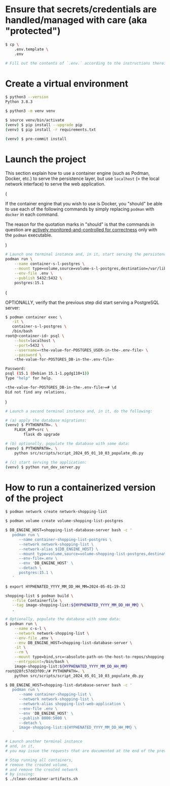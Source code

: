 # Ensure that secrets/credentials are handled/managed with care (aka "protected")

```bash
$ cp \
    .env.template \
    .env

# Fill out the contents of `.env.` according to the instructions therein.
```

# Create a virtual environment

```bash
$ python3 --version
Python 3.8.3

$ python3 -m venv venv

$ source venv/bin/activate
(venv) $ pip install --upgrade pip
(venv) $ pip install -r requirements.txt

(venv) $ pre-commit install
```

# Launch the project

This section explain how to
use a container engine (such as Podman, Docker, etc.) to serve the persistence layer,
but use `localhost` (= the local network interface) to serve the web application.

(

If the container engine that you wish to use is Docker,
you "should" be able to use each of the following commands
by simply replacing `podman` with `docker` in each command.

The reason for the quotation marks in "should" is that
the commands in question are
<ins>actively monitored-and-controlled for correctness</ins>
only with the `podman` executable.

)

```bash
# Launch one terminal instance and, in it, start serving the persistence layer:
podman run \
    --name container-s-l-postgres \
    --mount type=volume,source=volume-s-l-postgres,destination=/var/lib/postgresql/data \
    --env-file .env \
    --publish 5432:5432 \
    postgres:15.1
```

(

OPTIONALLY, verify that the previous step did start serving a PostgreSQL server:

```bash
$ podman container exec \
   -it \
   container-s-l-postgres \
   /bin/bash
root@<container-id> psql \
    --host=localhost \
    --port=5432 \
    --username=<the-value-for-POSTGRES_USER-in-the-.env-file> \
    --password \
    <the-value-for-POSTGRES_DB-in-the-.env-file>

Password: 
psql (15.1 (Debian 15.1-1.pgdg110+1))
Type "help" for help.

<the-value-for-POSTGRES_DB-in-the-.env-file>=# \d
Did not find any relations.
```

)

```bash
# Launch a second terminal instance and, in it, do the following:

# (a) apply the database migrations:
(venv) $ PYTHONPATH=. \
    FLASK_APP=src \
        flask db upgrade

# (b) optionally, populate the database with some data:
(venv) $ PYTHONPATH=. \
    python src/scripts/script_2024_05_01_10_03_populate_db.py

# (c) start serving the application:
(venv) $ python run_dev_server.py
```

# How to run a containerized version of the project

```bash
$ podman network create network-shopping-list
```

```bash
$ podman volume create volume-shopping-list-postgres

$ DB_ENGINE_HOST=shopping-list-database-server bash -c '
   podman run \
      --name container-shopping-list-postgres \
      --network network-shopping-list \
      --network-alias ${DB_ENGINE_HOST} \
      --mount type=volume,source=volume-shopping-list-postgres,destination=/var/lib/postgresql/data \
      --env-file=.env \
      --env 'DB_ENGINE_HOST' \
      --detach \
      postgres:15.1 \
   '
```

```bash
$ export HYPHENATED_YYYY_MM_DD_HH_MM=2024-05-01-19-32
```

```bash
shopping-list $ podman build \
   --file Containerfile \
   --tag image-shopping-list:${HYPHENATED_YYYY_MM_DD_HH_MM} \
   .

# Optionally, populate the database with some data:
$ podman run \
    --name c-s-l \
    --network network-shopping-list \
    --env-file .env \
    --env DB_ENGINE_HOST=shopping-list-database-server \
    -it \
    --rm \
    --mount type=bind,src=<absolute-path-on-the-host-to-repos/shopping-list/src/scripts/>,target=/src/scripts/ \
    --entrypoint=/bin/bash \
    image-shopping-list:${HYPHENATED_YYYY_MM_DD_HH_MM}
root@28fc57dd3f09:/# PYTHONPATH=. \
    python src/scripts/script_2024_05_01_10_03_populate_db.py

$ DB_ENGINE_HOST=shopping-list-database-server bash -c '
   podman run \
      --name container-shopping-list \
      --network network-shopping-list \
      --network-alias shopping-list-web-application \
      --env-file .env \
      --env 'DB_ENGINE_HOST' \
      --publish 8000:5000 \
      --detach \
      image-shopping-list:${HYPHENATED_YYYY_MM_DD_HH_MM} \
   '

# Launch another terminal instance
# and, in it,
# you may issue the requests that are documented at the end of the previous section.

# Stop running all containers,
# remove the created volume,
# and remove the created network
# by issuing:
$ ./clean-container-artifacts.sh
```
